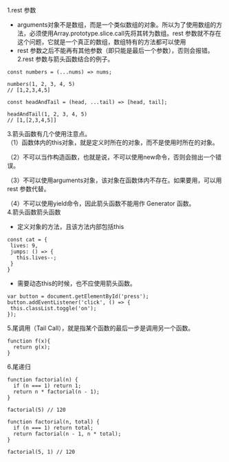 1.rest 参数
 - arguments对象不是数组，而是一个类似数组的对象。所以为了使用数组的方法，必须使用Array.prototype.slice.call先将其转为数组。rest 参数就不存在这个问题，它就是一个真正的数组，数组特有的方法都可以使用  
 - rest 参数之后不能再有其他参数（即只能是最后一个参数），否则会报错。
 2.rest 参数与箭头函数结合的例子。
 ```$xslt
const numbers = (...nums) => nums;

numbers(1, 2, 3, 4, 5)
// [1,2,3,4,5]

const headAndTail = (head, ...tail) => [head, tail];

headAndTail(1, 2, 3, 4, 5)
// [1,[2,3,4,5]]
```
3.箭头函数有几个使用注意点。  
（1）函数体内的this对象，就是定义时所在的对象，而不是使用时所在的对象。

（2）不可以当作构造函数，也就是说，不可以使用new命令，否则会抛出一个错误。

（3）不可以使用arguments对象，该对象在函数体内不存在。如果要用，可以用 rest 参数代替。

（4）不可以使用yield命令，因此箭头函数不能用作 Generator 函数。  
4.箭头函数箭头函数
 - 定义对象的方法，且该方法内部包括this
 ```$xslt
const cat = {
  lives: 9,
  jumps: () => {
    this.lives--;
  }
}
```
 - 需要动态this的时候，也不应使用箭头函数。
 ```$xslt
var button = document.getElementById('press');
button.addEventListener('click', () => {
  this.classList.toggle('on');
});
```
5.尾调用（Tail Call），就是指某个函数的最后一步是调用另一个函数。
```$xslt
function f(x){
  return g(x);
}
```
6.尾递归
```$xslt
function factorial(n) {
  if (n === 1) return 1;
  return n * factorial(n - 1);
}

factorial(5) // 120
```
```$xslt
function factorial(n, total) {
  if (n === 1) return total;
  return factorial(n - 1, n * total);
}

factorial(5, 1) // 120
```